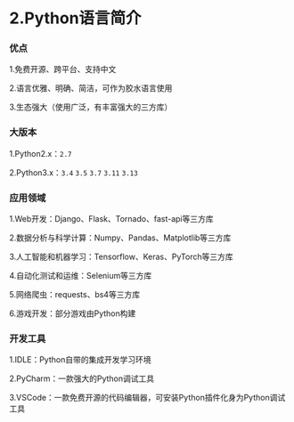 # 2.Python语言简介

### 优点

&#x20; 1.免费开源、跨平台、支持中文

&#x20; 2.语言优雅、明确、简洁，可作为胶水语言使用

&#x20; 3.生态强大（使用广泛，有丰富强大的三方库）



### 大版本

&#x20; 1.Python2.x：`2.7`

&#x20; 2.Python3.x：`3.4` `3.5` `3.7` `3.11` `3.13`



### 应用领域

&#x20; 1.Web开发：Django、Flask、Tornado、fast-api等三方库

&#x20; 2.数据分析与科学计算：Numpy、Pandas、Matplotlib等三方库

&#x20; 3.人工智能和机器学习：Tensorflow、Keras、PyTorch等三方库

&#x20; 4.自动化测试和运维：Selenium等三方库

&#x20; 5.网络爬虫：requests、bs4等三方库

&#x20; 6.游戏开发：部分游戏由Python构建



### 开发工具

&#x20; 1.IDLE：Python自带的集成开发学习环境

&#x20; 2.PyCharm：一款强大的Python调试工具

&#x20; 3.VSCode：一款免费开源的代码编辑器，可安装Python插件化身为Python调试工具
